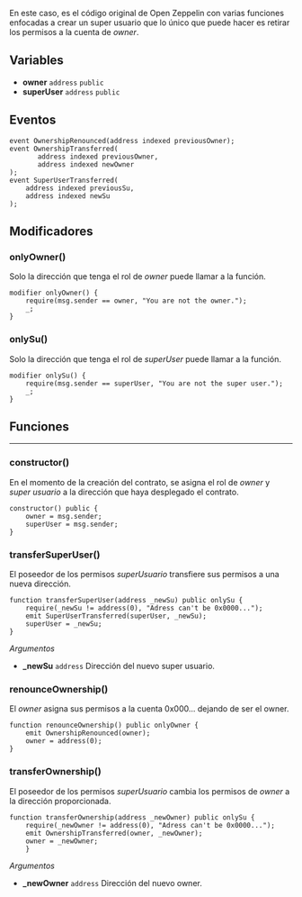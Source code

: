 En este caso, es el código original de Open Zeppelin con varias funciones enfocadas a crear un super usuario que lo único que puede hacer es retirar los permisos a la cuenta de _owner_.

## Variables
- **owner** `address` `public`
- **superUser** `address` `public`

## Eventos
```
event OwnershipRenounced(address indexed previousOwner);
event OwnershipTransferred(
       address indexed previousOwner,
       address indexed newOwner
);
event SuperUserTransferred(
    address indexed previousSu,
    address indexed newSu
);
```

## Modificadores
### onlyOwner()
Solo la dirección que tenga el rol de _owner_ puede llamar a la función.
```
modifier onlyOwner() {
    require(msg.sender == owner, "You are not the owner.");
    _;
}
```
### onlySu()
Solo la dirección que tenga el rol de _superUser_ puede llamar a la función.
```
modifier onlySu() {
    require(msg.sender == superUser, "You are not the super user.");
    _;
}
```


## Funciones
----
### constructor()
En el momento de la creación del contrato, se asigna el rol de _owner_ y _super usuario_ a la dirección que haya desplegado el contrato.
```
constructor() public {
    owner = msg.sender;
    superUser = msg.sender;
}
```
### transferSuperUser()
El poseedor de los permisos _superUsuario_ transfiere sus permisos a una nueva dirección. 
```
function transferSuperUser(address _newSu) public onlySu {
    require(_newSu != address(0), "Adress can't be 0x0000...");
    emit SuperUserTransferred(superUser, _newSu);
    superUser = _newSu;
}
```
_Argumentos_


- **_newSu** `address` Dirección del nuevo super usuario.

### renounceOwnership()
El _owner_ asigna sus permisos a la cuenta 0x000... dejando de ser el owner.
```
function renounceOwnership() public onlyOwner {
    emit OwnershipRenounced(owner);
    owner = address(0);
}
```

### transferOwnership()
El poseedor de los permisos _superUsuario_ cambia los permisos de _owner_ a la dirección proporcionada.
```
function transferOwnership(address _newOwner) public onlySu {
    require(_newOwner != address(0), "Adress can't be 0x0000...");
    emit OwnershipTransferred(owner, _newOwner);
    owner = _newOwner;
    }
```
_Argumentos_


- **_newOwner** `address` Dirección del nuevo owner.
